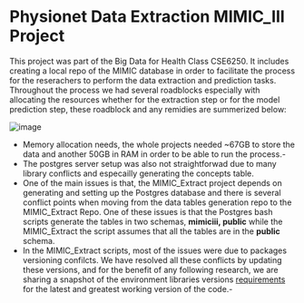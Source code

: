 # Physionet Data Extraction MIMIC_III Project
This project was part of the Big Data for Health Class CSE6250. It includes creating a local repo of the MIMIC database in order to facilitate the process for the reserachers to perform the data extraction and prediction tasks. Throughout the process we had several roadblocks especially with allocating the resources whether for the extraction step or for the model prediction step, these roadblock and any remidies are summerized below:

![image](https://user-images.githubusercontent.com/7920085/165003835-2351cb3f-20cc-4b2d-a489-0a1ea4de076c.png)

* Memory allocation needs, the whole projects needed ~67GB to store the data and another 50GB in RAM in order to be able to run the process.-
* The postgres server setup was also not straightforwad due to many library conflicts and especailly generating the concepts table.
* One of the main issues is that, the MIMIC_Extract project depends on generating and setting up the Postgres database and there is several conflict points when moving from the data tables generation repo to the MIMIC_Extract Repo. One of these issues is that the Postgres bash scripts generate the tables in two schemas, **mimiciii, public** while the MIMIC_Extract the script assumes that all the tables are in the **public** schema.
* In the MIMIC_Extract scripts, most of the issues were due to packages versioning confilcts. We have resolved all these conflicts by updating these versions, and for the benefit of any following research, we are sharing a snapshot of the environment libraries versions [requirements](https://github.com/atheeralattar/mimic-project/blob/main/requirements.txt) for the latest and greatest working version of the code.-

